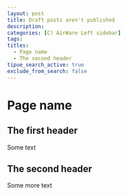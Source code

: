 ```yaml
---
layout: post
title: Draft posts aren't published
description:
categories: [C) AirWare Left sidebar]
tags:
titles:
  - Page name
  - The second header
tipue_search_active: true
exclude_from_search: false
---
```


# Page name

## The first header
Some text

## The second header
Some more text
